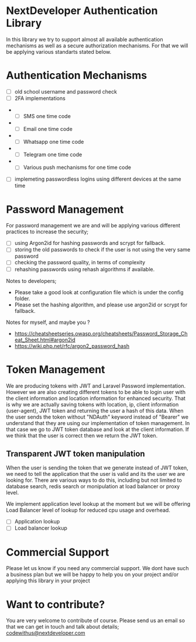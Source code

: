 # NextDeveloper Authentication Library
In this library we try to support almost all available authentication mechanisms as well as a secure authorization mechanisms. For that we will be applying various standarts stated below.

# Authentication Mechanisms
- [ ] old school username and password check
- [ ] 2FA implementations
- - [ ] SMS one time code
- - [ ] Email one time code
- - [ ] Whatsapp one time code
- - [ ] Telegram one time code
- - [ ] Various push mechanisms for one time code
- [ ] implemeting passwordless logins using different devices at the same time

# Password Management
For password management we are and will be applying various different practices to increase the security;
- [ ] using Argon2id for hashing passwords and scrypt for fallback.
- [ ] storing the old passwords to check if the user is not using the very same password
- [ ] checking the password quality, in terms of complexity
- [ ] rehashing passwords using rehash algorithms if available.

Notes to developers;
- Please take a good look at configuration file which is under the config folder.
- Please set the hashing algorithm, and please use argon2id or scrypt for fallback.

Notes for myself, and maybe you ?
- https://cheatsheetseries.owasp.org/cheatsheets/Password_Storage_Cheat_Sheet.html#argon2id
- https://wiki.php.net/rfc/argon2_password_hash

# Token Management
We are producing tokens with JWT and Laravel Password implementation. However we are also creating different tokens to be able to login user with the client information and location information for enhanced security. That is why we are actually saving tokens with location, ip, client information (user-agent), JWT token and returning the user a hash of this data. When the user sends the token without "NDAuth" keyword instead of "Bearer" we understand that they are using our implementation of token management. In that case we go to JWT token database and look at the client information. If we think that the user is correct then we return the JWT token.

## Transparent JWT token manipulation
When the user is sending the token that we generate instead of JWT token, we need to tell the application that the user is valid and its the user we are looking for. There are various ways to do this, including but not limited to database search, redis search or monipulation at load balancer or proxy level.

We implement application level lookup at the moment but we will be offering Load Balancer level of lookup for reduced cpu usage and overhead.

- [ ] Application lookup
- [ ] Load balancer lookup

# Commercial Support
Please let us know if you need any commercial support. We dont have such a business plan but we will be happy to help you on your project and/or applying this library in your project

# Want to contribute? 
You are very welcome to contribute of course. Please send us an email so that we can get in touch and talk about details;
codewithus@nextdeveloper.com